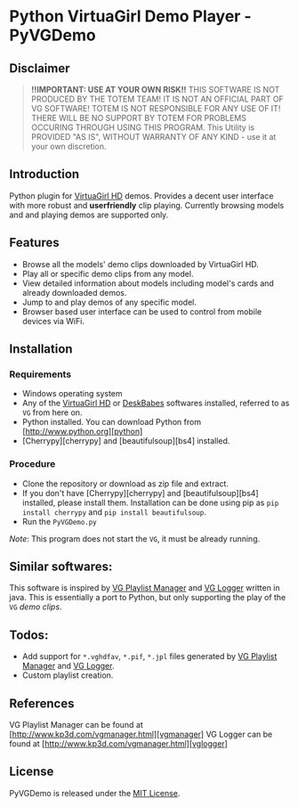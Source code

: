 # Python VirtuaGirl Demo Player - PyVGDemo

## Disclaimer

> __!!IMPORTANT: USE AT YOUR OWN RISK!!__
> THIS SOFTWARE IS NOT PRODUCED BY THE TOTEM TEAM! IT IS NOT AN OFFICIAL PART OF VG SOFTWARE! TOTEM IS NOT RESPONSIBLE FOR ANY USE OF IT! THERE WILL BE NO SUPPORT BY TOTEM FOR PROBLEMS OCCURING THROUGH USING THIS PROGRAM.
> This Utility is PROVIDED "AS IS", WITHOUT WARRANTY OF ANY KIND - use it at your own discretion.

## Introduction

Python plugin for [VirtuaGirl HD][virtuagirl] demos. Provides a decent user interface with more robust and __userfriendly__ clip playing. Currently browsing models and and playing demos are supported only.

## Features

* Browse all the models' demo clips downloaded by VirtuaGirl HD.
* Play all or specific demo clips from any model.
* View detailed information about models including model's cards and already downloaded demos.
* Jump to and play demos of any specific model.
* Browser based user interface can be used to control from mobile devices via WiFi.


## Installation

### Requirements

* Windows operating system
* Any of the [VirtuaGirl HD][virtuagirl] or [DeskBabes][deskbabes] softwares installed, referred to as `VG` from here on.
* Python installed. You can download Python from [http://www.python.org][python]
* [Cherrypy][cherrypy] and [beautifulsoup][bs4] installed.

### Procedure

* Clone the repository or download as zip file and extract.
* If you don't have [Cherrypy][cherrypy] and [beautifulsoup][bs4] installed, please install them.
	Installation can be done using pip as `pip install cherrypy` and `pip install beautifulsoup`.
* Run the `PyVGDemo.py`

_Note_: This program does not start the `VG`, it must be already running.


## Similar softwares:

This software is inspired by [VG Playlist Manager][vgmanager] and [VG Logger][vglogger] written in java.
This is essentially a port to Python, but only supporting the play of the `VG` _demo clips_.

## Todos:

* Add support for `*.vghdfav`, `*.pif`, `*.jpl` files generated by [VG Playlist Manager][vgmanager] and [VG Logger][vglogger].
* Custom playlist creation.


## References

VG Playlist Manager can be found at [http://www.kp3d.com/vgmanager.html][vgmanager]
VG Logger can be found at [http://www.kp3d.com/vgmanager.html][vglogger]

## License

PyVGDemo is released under the [MIT License][opensource].

[virtuagirl]: http://www.virtuagirl.com
[deskbabes]: http://www.deskbabes.com
[opensource]: http://www.opensource.org/licenses/MIT
[vgmanager]: http://www.kp3d.com/vgmanager.html
[vglogger]: http://www.kp3d.com/vgmanager.html
[python]: http://www.python.org/

